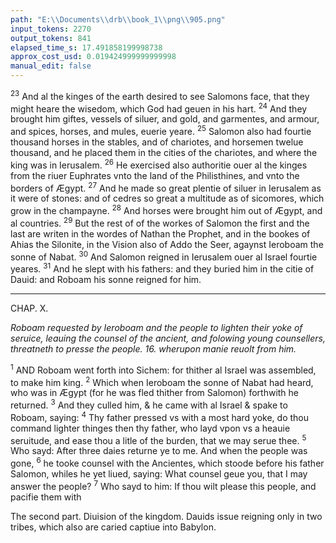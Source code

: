 ```yaml
---
path: "E:\\Documents\\drb\\book_1\\png\\905.png"
input_tokens: 2270
output_tokens: 841
elapsed_time_s: 17.491858199998738
approx_cost_usd: 0.019424999999999998
manual_edit: false
---
```

<sup>23</sup> And al the kinges of the earth desired to see Salomons face, that they might heare the wisedom, which God had geuen in his hart. <sup>24</sup> And they brought him giftes, vessels of siluer, and gold, and garmentes, and armour, and spices, horses, and mules, euerie yeare. <sup>25</sup> Salomon also had fourtie thousand horses in the stables, and of chariotes, and horsemen twelue thousand, and he placed them in the cities of the chariotes, and where the king was in Ierusalem. <sup>26</sup> He exercised also authoritie ouer al the kinges from the riuer Euphrates vnto the land of the Philisthines, and vnto the borders of Ægypt. <sup>27</sup> And he made so great plentie of siluer in Ierusalem as it were of stones: and of cedres so great a multitude as of sicomores, which grow in the champayne. <sup>28</sup> And horses were brought him out of Ægypt, and al countries. <sup>29</sup> But the rest of of the workes of Salomon the first and the last are writen in the wordes of Nathan the Prophet, and in the bookes of Ahias the Silonite, in the Vision also of Addo the Seer, agaynst Ieroboam the sonne of Nabat. <sup>30</sup> And Salomon reigned in Ierusalem ouer al Israel fourtie yeares. <sup>31</sup> And he slept with his fathers: and they buried him in the citie of Dauid: and Roboam his sonne reigned for him.

<hr>

CHAP. X.

*Roboam requested by Ieroboam and the people to lighten their yoke of seruice, leauing the counsel of the ancient, and folowing young counsellers, threatneth to presse the people. 16. wherupon manie reuolt from him.*

<sup>1</sup> AND Roboam went forth into Sichem: for thither al Israel was assembled, to make him king. <sup>2</sup> Which when Ieroboam the sonne of Nabat had heard, who was in Ægypt (for he was fled thither from Salomon) forthwith he returned. <sup>3</sup> And they culled him, & he came with al Israel & spake to Roboam, saying: <sup>4</sup> Thy father pressed vs with a most hard yoke, do thou command lighter thinges then thy father, who layd vpon vs a heauie seruitude, and ease thou a litle of the burden, that we may serue thee. <sup>5</sup> Who sayd: After three daies returne ye to me. And when the people was gone, <sup>6</sup> he tooke counsel with the Ancientes, which stoode before his father Salomon, whiles he yet liued, saying: What counsel geue you, that I may answer the people? <sup>7</sup> Who sayd to him: If thou wilt please this people, and pacifie them with

[^1]: His fall to luxurie and idolatrie is recorded. 3. Reg. 11.

<aside>The second part. Diuision of the kingdom. Dauids issue reigning only in two tribes, which also are caried captiue into Babylon.</aside>
